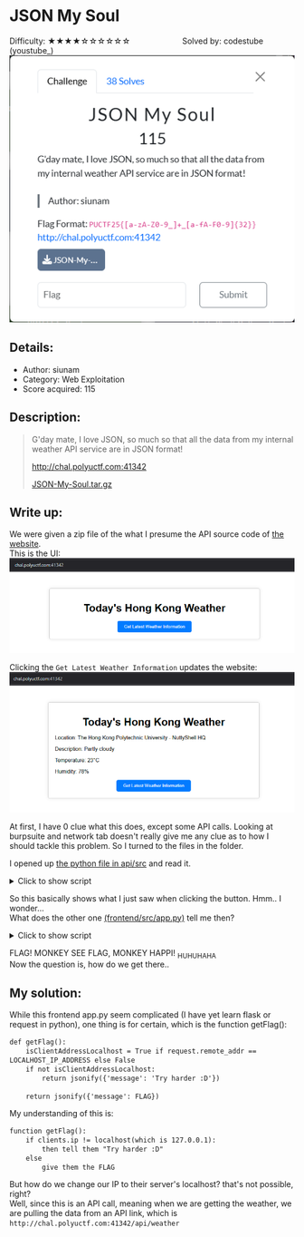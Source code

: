 # JSON My Soul
Difficulty: ★★★★☆☆☆☆☆☆	&emsp;&emsp;&emsp;&emsp;&emsp;&emsp; Solved by: codestube (youstube_)  
![chall-img](media/chall.png)  

## Details:
- Author: siunam
- Category: Web Exploitation
- Score acquired: 115

## Description:
>G'day mate, I love JSON, so much so that all the data from my internal weather API service are in JSON format!
>
>http://chal.polyuctf.com:41342
>
>[JSON-My-Soul.tar.gz](files/JSON-My-Soul.tar.gz)

## Write up:
We were given a zip file of the what I presume the API source code of [the website](http://chal.polyuctf.com:41342).  
This is the UI:  
![webui](media/webUI.png)  
  
Clicking the `Get Latest Weather Information` updates the website:  
![post-webui](media/post-webUI.png)  

At first, I have 0 clue what this does, except some API calls. Looking at burpsuite and network tab doesn't really give me any clue as to how I should tackle this problem. So I turned to the files in the folder.  
  
I opened up [the python file in api/src](files/JSON-My-Soul/api/src/app.py) and read it.
<details>
  <summary>Click to show script</summary>
  
  ```
  #!/usr/bin/env python3
  from flask import Flask, jsonify

  API_ENDPOINT = '/api/weather'

  app = Flask(__name__)

  # Hard-coded JSON data, as we don't want other third 
  # parties involve in this challenge.
  WEATHER_INFORMATION = {
      'location': 'The Hong Kong Polytechnic University - NuttyShell HQ',
      'description': 'Partly cloudy',
      'temperature': '23',
      'humidity': 78,
  }

  @app.route(API_ENDPOINT, methods=['GET'])
  def getWeatherInformation():
      return jsonify(WEATHER_INFORMATION)

  if __name__ == '__main__':
      app.run('0.0.0.0', port=80, debug=False)
  ```
</details>

So this basically shows what I just saw when clicking the button. Hmm.. I wonder...  
What does the other one [(frontend/src/app.py)](files/JSON-My-Soul/frontend/src/app.py) tell me then?  

<details>
  <summary>Click to show script</summary>
  
  ```
  #!/usr/bin/env python3
  import os
  import requests
  from flask import Flask, render_template, request, jsonify

  FLAG = os.environ.get('FLAG', 'PUCTF25{fake_flag_do_not_submit}')
  WHITELIST_API_URL = os.environ.get('WHITELIST_API_URL', 'http://api')

  API_ENDPOINT = '/api/weather'
  LOCALHOST_IP_ADDRESS = '127.0.0.1'

  app = Flask(__name__)

  @app.route('/', methods=['GET'])
  def index():
      return render_template('index.html', WHITELIST_API_URL=WHITELIST_API_URL)

  @app.route(API_ENDPOINT, methods=['GET'])
  def getWeatherInformation():
      url = request.args.get('url', WHITELIST_API_URL).lower().strip()
      if not url:
          return jsonify({'message': 'Please provide a URL.'})
      if not url.startswith(WHITELIST_API_URL):
          return jsonify({'message': 'Invalid API URL.'})

      try:
          apiResponse = requests.get(f'{url}{API_ENDPOINT}', allow_redirects=False)
          apiJsonData = apiResponse.json()
      except:
          return jsonify({'message': 'Something went wrong with the API service. Sorry!'})

      return apiJsonData

  @app.route('/flag', methods=['GET'])
  def getFlag():
      isClientAddressLocalhost = True if request.remote_addr == LOCALHOST_IP_ADDRESS else False
      if not isClientAddressLocalhost:
          return jsonify({'message': 'Try harder :D'})
      
      return jsonify({'message': FLAG})

  if __name__ == '__main__':
      app.run('0.0.0.0', port=80, debug=False)
  ```
</details>

FLAG! MONKEY SEE FLAG, MONKEY HAPPI! <sub>HUHUHAHA</sub>  
Now the question is, how do we get there..

## My solution:
While this frontend app.py seem complicated (I have yet learn flask or request in python), one thing is for certain, which is the function getFlag():
```
def getFlag():
    isClientAddressLocalhost = True if request.remote_addr == LOCALHOST_IP_ADDRESS else False
    if not isClientAddressLocalhost:
        return jsonify({'message': 'Try harder :D'})
    
    return jsonify({'message': FLAG})
```
My understanding of this is:
```
function getFlag():
    if clients.ip != localhost(which is 127.0.0.1):
        then tell them "Try harder :D"
    else
        give them the FLAG
```
But how do we change our IP to their server's localhost? that's not possible, right?  
Well, since this is an API call, meaning when we are getting the weather, we are pulling the data from an API link, which is `http://chal.polyuctf.com:41342/api/weather`  
